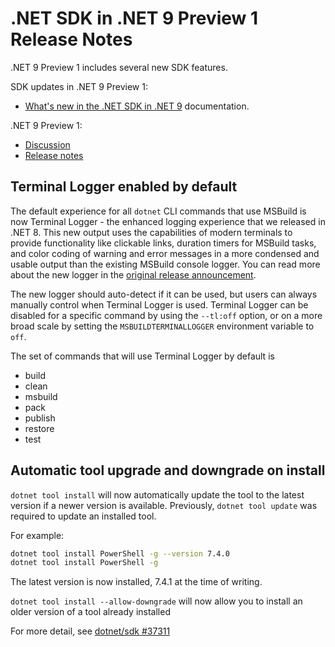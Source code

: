 # .NET SDK in .NET 9 Preview 1 Release Notes

.NET 9 Preview 1 includes several new SDK features.

SDK updates in .NET 9 Preview 1:

* [What's new in the .NET SDK in .NET 9](https://review.learn.microsoft.com/dotnet/core/whats-new/dotnet-9/overview) documentation.

.NET 9 Preview 1:

* [Discussion](https://aka.ms/dotnet/9/preview1)
* [Release notes](README.md)

## Terminal Logger enabled by default

The default experience for all `dotnet` CLI commands that use MSBuild is now Terminal Logger - the enhanced logging experience that we released in .NET 8. This new output uses the capabilities of modern terminals to provide functionality like clickable links, duration timers for MSBuild tasks, and color coding of warning and error messages in a more condensed and usable output than the existing MSBuild console logger. You can read more about the new logger in the [original release announcement](https://devblogs.microsoft.com/dotnet/announcing-dotnet-8-preview-4/).

The new logger should auto-detect if it can be used, but users can always manually control when Terminal Logger is used. Terminal Logger can be disabled for a specific command by using the `--tl:off` option, or on a more broad scale by setting the `MSBUILDTERMINALLOGGER` environment variable to `off`.

The set of commands that will use Terminal Logger by default is

* build
* clean
* msbuild
* pack
* publish
* restore
* test

## Automatic tool upgrade and downgrade on install

`dotnet tool install` will now automatically update the tool to the latest version if a newer version is available. Previously, `dotnet tool update` was required to update an installed tool.

For example:

```bash
dotnet tool install PowerShell -g --version 7.4.0
dotnet tool install PowerShell -g
```

The latest version is now installed, 7.4.1 at the time of writing.

`dotnet tool install --allow-downgrade` will now allow you to install an older version of a tool already installed

For more detail, see [dotnet/sdk #37311](https://github.com/dotnet/sdk/pull/37311)
